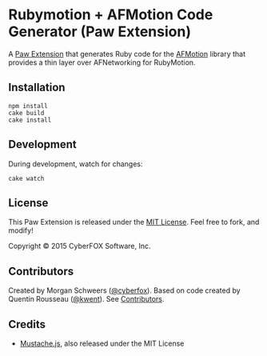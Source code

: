 # Rubymotion + AFMotion Code Generator (Paw Extension)

A [Paw Extension](http://luckymarmot.com/paw/extensions/) that generates Ruby code for the [AFMotion](https://github.com/clayallsopp/afmotion) library that provides a thin layer over AFNetworking for RubyMotion.

## Installation

```shell
npm install
cake build
cake install
```

## Development

During development, watch for changes:

```shell
cake watch
```

## License

This Paw Extension is released under the [MIT License](LICENSE). Feel free to fork, and modify!

Copyright © 2015 CyberFOX Software, Inc.

## Contributors

Created by Morgan Schweers ([@cyberfox](https://github.com/cyberfox)).
Based on code created by Quentin Rousseau ([@kwent](https://github.com/kwent)). See [Contributors](https://github.com/luckymarmot/Paw-RubyNetHTTPCodeGenerator/graphs/contributors).

## Credits

* [Mustache.js](https://github.com/janl/mustache.js/), also released under the MIT License
